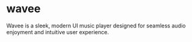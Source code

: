 # wavee
Wavee is a sleek, modern UI music player designed for seamless audio enjoyment and intuitive user experience.
